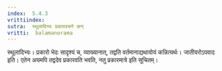 ```yaml
---
index:  5.4.3
vrittiindex: 
sutra:  स्थूलादिभ्यः प्रकारवचने कन्
vritti:  balamanorama 
---
```


स्थूलादिभ्यः। प्रकारो भेदः सादृश्यं च, व्याख्यानात्, तद्वति वर्तमानाद्यथायोयं कन्नित्यर्थः। जातीयरोऽपवाद इति। एतेन अयमपि तद्वदेव प्रकारवति भवति, नतु प्रकारमात्रे इति सूचितम्। 

